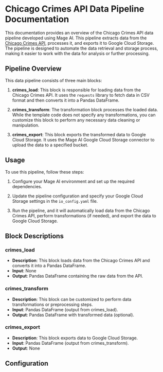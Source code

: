 # Chicago Crimes API Data Pipeline Documentation

This documentation provides an overview of the Chicago Crimes API data pipeline developed using Mage AI. This pipeline extracts data from the [Chicago Crimes API](https://data.cityofchicago.org/resource/xguy-4ndq.csv), processes it, and exports it to Google Cloud Storage. The pipeline is designed to automate the data retrieval and storage process, making it easier to work with the data for analysis or further processing.

## Pipeline Overview

This data pipeline consists of three main blocks:

1. **crimes_load**: This block is responsible for loading data from the Chicago Crimes API. It uses the `requests` library to fetch data in CSV format and then converts it into a Pandas DataFrame.

2. **crimes_transform**: The transformation block processes the loaded data. While the template code does not specify any transformations, you can customize this block to perform any necessary data cleaning or manipulation.

3. **crimes_export**: This block exports the transformed data to Google Cloud Storage. It uses the Mage AI Google Cloud Storage connector to upload the data to a specified bucket.
## Usage

To use this pipeline, follow these steps:

1. Configure your Mage AI environment and set up the required dependencies.

2. Update the pipeline configuration and specify your Google Cloud Storage settings in the `io_config.yaml` file.

3. Run the pipeline, and it will automatically load data from the Chicago Crimes API, perform transformations (if needed), and export the data to Google Cloud Storage.

## Block Descriptions
### crimes_load

- **Description**: This block loads data from the Chicago Crimes API and converts it into a Pandas DataFrame.
- **Input**: None
- **Output**: Pandas DataFrame containing the raw data from the API.

### crimes_transform

- **Description**: This block can be customized to perform data transformations or preprocessing steps.
- **Input**: Pandas DataFrame (output from crimes_load).
- **Output**: Pandas DataFrame with transformed data (optional).

### crimes_export

- **Description**: This block exports data to Google Cloud Storage.
- **Input**: Pandas DataFrame (output from crimes_transform).
- **Output**: None

## Configuration

